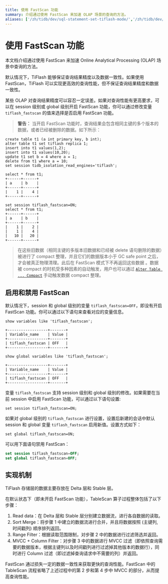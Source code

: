 ```yaml
---
title: 使用 FastScan 功能
summary: 介绍通过使用 FastScan 来加速 OLAP 场景的查询的方法。
aliases: ['/zh/tidb/dev/sql-statement-set-tiflash-mode/','/zh/tidb/dev/dev-guide-use-fastscan/']
---
```


# 使用 FastScan 功能

本文档介绍通过使用 FastScan 来加速 Online Analytical Processing (OLAP) 场景中查询的方法。

默认情况下，TiFlash 能够保证查询结果精度以及数据一致性。如果使用 FastScan，TiFlash 可以实现更高效的查询性能，但不保证查询结果精度和数据一致性。

某些 OLAP 对查询结果精度可以容忍一定误差。如果对查询性能有更高要求，可以在 session 级别或 global 级别开启 FastScan 功能，你可以通过修改变量 `tiflash_fastscan` 的值来选择是否启用 FastScan 功能。

> **警告：**
> 当开启 FastScan 功能时，查询结果会包含相同主键的多个版本的数据，或者已经被删除的数据。如下所示：

> 
```
create table t1 (a int primary key, b int);
alter table t1 set tiflash replica 1;
insert into t1 values(1,2);
insert into t1 values(10,20);
update t1 set b = 4 where a = 1;
delete from t1 where a = 10;
set session tidb_isolation_read_engines='tiflash';

select * from t1;
+------+------+
| a    | b    |
+------+------+
|    1 |    4 |
+------+------+

set session tiflash_fastscan=ON;
select * from t1;
+------+------+
| a    | b    |
+------+------+
|    1 |    2 |
|    1 |    4 |
|   10 |   20 |
+------+------+
```

> 在这些旧数据（相同主键的多版本旧数据和已经被 delete 语句删除的数据）被进行了 compact 整理，并且它们的数据版本小于 GC safe point 之后，才会被真正物理清理。此后在 FastScan 模式下不再返回这些数据 。数据被 compact 的时机受多种因素的自动触发，用户也可以通过 [`Alter Table ... Compact`](/sql-statements/sql-statement-alter-table-compact.md) 手动触发数据 compact 整理。 

## 启用和禁用 FastScan

默认情况下，session 和 global 级别的变量 `tiflash_fastscan=OFF`，即没有开启 FastScan 功能。你可以通过以下语句来查看对应的变量信息。

```
show variables like 'tiflash_fastscan';
```

```
+------------------+-------+
| Variable_name    | Value |
+------------------+-------+
| tiflash_fastscan | OFF   |
+------------------+-------+
```

```
show global variables like 'tiflash_fastscan';
```

```
+------------------+-------+
| Variable_name    | Value |
+------------------+-------+
| tiflash_fastscan | OFF   |
+------------------+-------+
```

变量 `tiflash_fastscan` 支持 session 级别和 global 级别的修改。如果需要在当前 session 中启用 FastScan 功能，可以通过以下语句设置:

```
set session tiflash_fastscan=ON;
```

如果对 global 级别的 `tiflash_fastscan` 进行设置，设置后新建的会话中默认 session 和 global 变量 `tiflash_fastscan` 启用新值。设置方式如下：

```
set global tiflash_fastscan=ON;
```

可以用下面语句禁用 FastScan：

```sql
set session tiflash_fastscan=OFF;
set global tiflash_fastscan=OFF;
```

## 实现机制

TiFlash 存储层的数据主要存放在 Delta 层和 Stable 层。

在默认状态下（即未开启 FastScan 功能），TableScan 算子过程整体包括了以下步骤：

1. Read data：在 Delta 层和 Stable 层分别建立数据流，进行各自数据的读取。
2. Sort Merge：将步骤 1 中建立的数据流进行合并，并且将数据按照 (主键列, 时间戳列) 顺序排列返回。
3. Range Filter：根据读取范围限制，对步骤 2 中的数据进行过滤筛选并返回。
4. MVCC + Column Filter：对步骤 3 中的数据进行 MVCC 过滤（即依照查询需要的数据版本，根据主键列以及时间戳列进行过滤掉其他版本的数据行），同时进行 Column 过滤（即过滤掉查询请求中不需要的列）并返回。

FastScan 通过损失一定的数据一致性来获取更快的查询性能。FastScan 中的 TableScan 流程省略了上述过程中的第 2 步和第 4 步中 MVCC 的部分，从而提高查询性能。